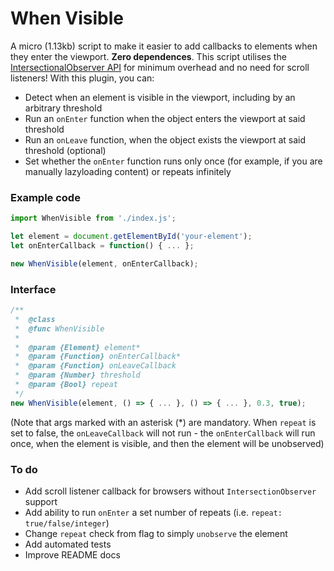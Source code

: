 # When Visible
A micro (1.13kb) script to make it easier to add callbacks to elements when they enter the viewport. **Zero dependences**. This script utilises the [IntersectionalObserver API](https://developer.mozilla.org/en-US/docs/Web/API/Intersection_Observer_API) for minimum overhead and no need for scroll listeners! With this plugin, you can:

* Detect when an element is visible in the viewport, including by an arbitrary threshold
* Run an `onEnter` function when the object enters the viewport at said threshold
* Run an `onLeave` function, when the object exists the viewport at said threshold (optional)
* Set whether the `onEnter` function runs only once (for example, if you are manually lazyloading content) or repeats infinitely

### Example code

```JavaScript
import WhenVisible from './index.js';

let element = document.getElementById('your-element');
let onEnterCallback = function() { ... };

new WhenVisible(element, onEnterCallback);
```

### Interface

```JavaScript
/**
 *  @class
 *  @func WhenVisible
 *
 *  @param {Element} element*
 *  @param {Function} onEnterCallback*
 *  @param {Function} onLeaveCallback
 *  @param {Number} threshold
 *  @param {Bool} repeat
 */
new WhenVisible(element, () => { ... }, () => { ... }, 0.3, true);
```
(Note that args marked with an asterisk (\*) are mandatory. When `repeat` is set to false, the `onLeaveCallback` will not run - the `onEnterCallback` will run once, when the element is visible, and then the element will be unobserved)

### To do
* Add scroll listener callback for browsers without `IntersectionObserver` support
* Add ability to run `onEnter` a set number of repeats (i.e. `repeat: true/false/integer`)
* Change `repeat` check from flag to simply `unobserve` the element
* Add automated tests
* Improve README docs
